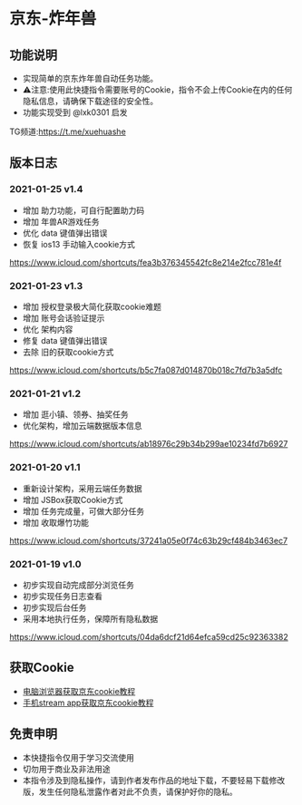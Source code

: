 # 京东-炸年兽

## 功能说明

- 实现简单的京东炸年兽自动任务功能。
- ⚠️注意:使用此快捷指令需要账号的Cookie，指令不会上传Cookie在内的任何隐私信息，请确保下载途径的安全性。
- 功能实现受到 @lxk0301 启发

TG频道:https://t.me/xuehuashe


## 版本日志

### 2021-01-25 v1.4
- 增加 助力功能，可自行配置助力码
- 增加 年兽AR游戏任务
- 优化 data 键值弹出错误
- 恢复 ios13 手动输入cookie方式

https://www.icloud.com/shortcuts/fea3b376345542fc8e214e2fcc781e4f

### 2021-01-23 v1.3
- 增加 授权登录极大简化获取cookie难题
- 增加 账号会话验证提示
- 优化 架构内容
- 修复 data 键值弹出错误
- 去除 旧的获取cookie方式

https://www.icloud.com/shortcuts/b5c7fa087d014870b018c7fd7b3a5dfc

### 2021-01-21 v1.2
- 增加 逛小镇、领券、抽奖任务
- 优化架构，增加云端数据版本信息

https://www.icloud.com/shortcuts/ab18976c29b34b299ae10234fd7b6927

### 2021-01-20 v1.1
- 重新设计架构，采用云端任务数据
- 增加 JSBox获取Cookie方式
- 增加 任务完成量，可做大部分任务
- 增加 收取爆竹功能

https://www.icloud.com/shortcuts/37241a05e0f74c63b29cf484b3463ec7

### 2021-01-19 v1.0
- 初步实现自动完成部分浏览任务
- 初步实现任务日志查看
- 初步实现后台任务
- 采用本地执行任务，保障所有隐私数据


https://www.icloud.com/shortcuts/04da6dcf21d64efca59cd25c92363382


## 获取Cookie
- [电脑浏览器获取京东cookie教程](https://github.com/leecobaby/shortcuts/blob/master/DOC/GetJdCookie1.md)
- [手机stream app获取京东cookie教程](https://github.com/leecobaby/shortcuts/blob/master/DOC/GetJdCookie2.md)


## 免责申明
- 本快捷指令仅用于学习交流使用
- 切勿用于商业及非法用途
- 本指令涉及到隐私操作，请到作者发布作品的地址下载，不要轻易下载修改版，发生任何隐私泄露作者对此不负责，请保护好你的隐私。
